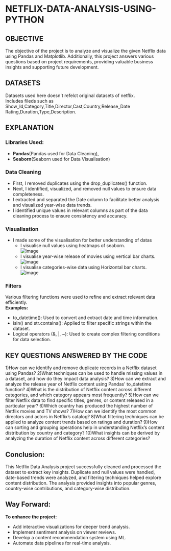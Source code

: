 # NETFLIX-DATA-ANALYSIS-USING-PYTHON
## OBJECTIVE
The objective of the project is to analyze and visualize the given Netflix data using Pandas and Matplotlib. Additionally, this project answers various questions based on project requirements, providing valuable business insights and supporting future development.
## DATASETS
<a herf="">Datasets</a> used here doesn't refelct original datasets of netflix.  
Includes fileds such as Show_Id,Category,Title,Director,Cast,Country,Release_Date	Rating,Duration,Type,Description.
## EXPLANATION
### Libraries Used:
- **Pandas**(Pandas used for Data Cleaning),
- **Seaborn**(Seaborn used for Data Visualisation)
### Data Cleaning
- First, I removed duplicates using the drop_duplicates() function.
- Next, I identified, visualized, and removed null values to ensure data completeness.
- I extracted and separated the Date column to facilitate better analysis and visualized year-wise data trends.
- I identified unique values in relevant columns as part of the data cleaning process to ensure consistency and accuracy.
### Visualisation
- I made some of the visualisation for better understanding of datas
   - I visualise null values using heatmaps of seaborn.  
  ![image](https://github.com/user-attachments/assets/d627a0d6-5ce3-418e-a31f-25308670c410)   
   - I visualise year-wise release of movies using vertical bar charts.
  ![image](https://github.com/user-attachments/assets/c7bc29c4-0b47-4e06-b188-a0ac348472bc)  
   - I visualise categories-wise data using Horizontal bar charts.  
  ![image](https://github.com/user-attachments/assets/98d8cd44-5fcd-4e4e-b6f1-276b517bce0c)

### Filters
Various filtering functions were used to refine and extract relevant data efficiently.  
**Examples:**
- to_datetime(): Used to convert and extract date and time information.
- isin() and str.contains(): Applied to filter specific strings within the dataset.
- Logical operators (&, |, ~): Used to create complex filtering conditions for data selection.
## KEY QUESTIONS ANSWERED BY THE CODE
1)How can we identify and remove duplicate records in a Netflix dataset using Pandas?
2)What techniques can be used to handle missing values in a dataset, and how do they impact data analysis?
3)How can we extract and analyze the release year of Netflix content using Pandas' to_datetime function?
4)What is the distribution of Netflix content across different categories, and which category appears most frequently?
5)How can we filter Netflix data to find specific titles, genres, or content released in a particular year?
6)Which country has produced the highest number of Netflix movies and TV shows?
7)How can we identify the most common directors and actors in Netflix’s catalog?
8)What filtering techniques can be applied to analyze content trends based on ratings and duration?
9)How can sorting and grouping operations help in understanding Netflix’s content distribution by country and category?
10)What insights can be derived by analyzing the duration of Netflix content across different categories?

## Conclusion:
This Netflix Data Analysis project successfully cleaned and processed the dataset to extract key insights. Duplicate and null values were handled, date-based trends were analyzed, and filtering techniques helped explore content distribution. The analysis provided insights into popular genres, country-wise contributions, and category-wise distribution.

## Way Forward:
**To enhance the project:**  
- Add interactive visualizations for deeper trend analysis.
- Implement sentiment analysis on viewer reviews.
- Develop a content recommendation system using ML.
- Automate data pipelines for real-time analysis.
    
    
  
     
 



